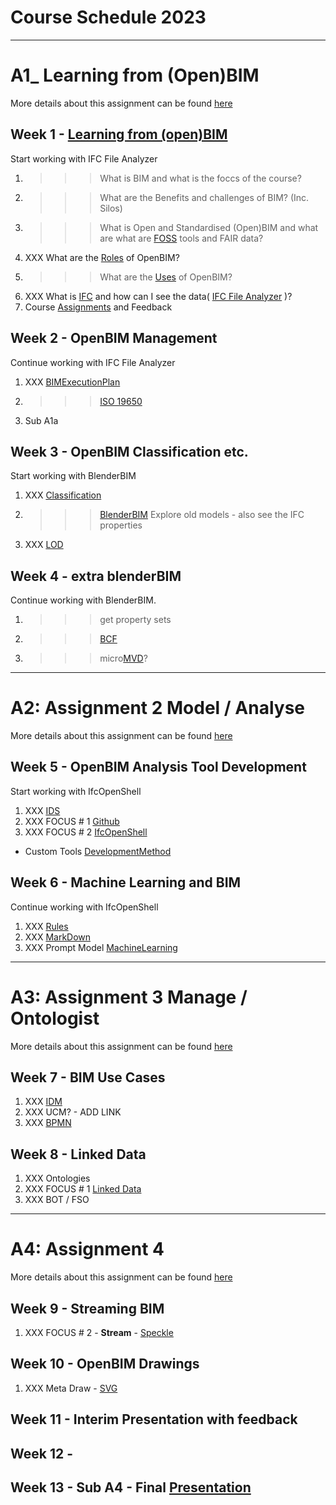 # Course Schedule  2023
----------------------------------------------------------------
# A1_ Learning from (Open)BIM
More details about this assignment can be found [here](/Assignments/A1)

## Week 1 - [Learning from (open)BIM](/Concepts/Learn_from_BIM)
Start working with IFC File Analyzer
1. >>> What is BIM and what is the foccs of the course?
1. >>> What are the Benefits and challenges of BIM? (Inc. Silos)
1. >>> What is Open and Standardised (Open)BIM and what are what are [FOSS](/Concepts/SoftwareLicenses) tools and FAIR data?
1. XXX What are the [Roles](/Roles) of OpenBIM?
1. >>> What are the [Uses](/Uses) of OpenBIM?
1. XXX What is [IFC](/Concepts/IFC) and how can I see the data( [IFC File Analyzer](/Concepts/IFCFileAnalyzer) )?
1. Course [Assignments](/Assignments) and Feedback
  
## Week 2 - OpenBIM Management
Continue working with IFC File Analyzer
1. XXX [BIMExecutionPlan](/Concepts/BIMExecutionPlan)
1. >>> [ISO 19650](/Concepts/ISO19650)

1. Sub A1a

## Week 3 - OpenBIM Classification etc.
Start working with BlenderBIM
1. XXX [Classification](/Concepts/Classification)
1. >>> [BlenderBIM](/Concepts/BlenderBIM) Explore old models - also see the IFC properties
2. XXX [LOD](/Concepts/LOD)

## Week 4 - extra blenderBIM
Continue working with BlenderBIM.
1. >>> get property sets
2. >>> [BCF](/Concepts/BCF)
3. >>> micro[MVD](/Concepts/MVD)?

----------------------------------------------------------------
# A2: Assignment 2 Model / Analyse
More details about this assignment can be found [here](/Assingnments/A2)

## Week 5 - OpenBIM Analysis Tool Development
Start working with IfcOpenShell
1. XXX [IDS](/Concepts/IDS)
1. XXX FOCUS # 1 [Github](/Concepts/Github)
1. XXX FOCUS # 2 [IfcOpenShell](/Concepts/IfcOpenShell)
- Custom Tools [DevelopmentMethod](/Concepts/DevelopmentMethod)

## Week 6 - Machine Learning and BIM
Continue working with IfcOpenShell
1. XXX [Rules](/Concepts/Rules)
1. XXX [MarkDown](/Concepts/MarkDown)
1. XXX Prompt Model [MachineLearning](/Concepts/MachineLearning)

------------------------------------------------------

# A3: Assignment 3 Manage / Ontologist
More details about this assignment can be found [here](/Assingnments/A3)

## Week 7 - BIM Use Cases
1. XXX [IDM](/Concepts/IDM)
1. XXX UCM? - ADD LINK
1. XXX [BPMN](/Concepts/BPMN)

## Week 8 - Linked Data
1. XXX Ontologies
1. XXX FOCUS # 1 [Linked Data](/Concepts/LinkedData)
1. XXX BOT / FSO

------------------------------------------------------

# A4: Assignment 4
More details about this assignment can be found [here](/Assingmments/A4)

## Week 9 - Streaming BIM
1. XXX FOCUS # 2 - **Stream** - [Speckle](/Concepts/Speckle)
  
## Week 10 - OpenBIM Drawings
1. XXX Meta Draw - [SVG](/Concepts/SVG)

## Week 11 - Interim Presentation with feedback

## Week 12 - 

## Week 13 - Sub A4 - Final [Presentation](Concepts/Presentation)

